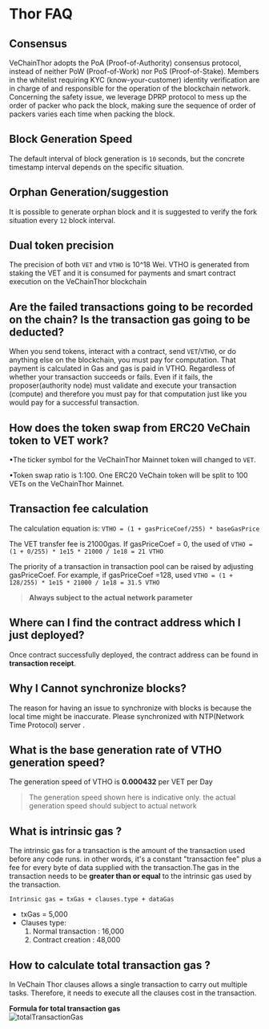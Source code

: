 # Thor FAQ

## Consensus
VeChainThor adopts the PoA (Proof-of-Authority) consensus protocol, instead of neither PoW (Proof-of-Work) nor PoS (Proof-of-Stake). Members in the whitelist requiring KYC (know-your-customer) identity verification are in charge of and responsible for the operation of the blockchain network. Concerning the safety issue, we leverage DPRP protocol to mess up the order of packer who pack the block, making sure the sequence of order of packers varies each time when packing the block. 


## Block Generation Speed
The default interval of block generation is `10` seconds, but the concrete timestamp interval depends on the specific situation.

## Orphan Generation/suggestion 
It is possible to generate orphan block and it is suggested to verify the fork situation every `12` block interval. 

## Dual token precision 
The precision of both `VET` and `VTHO` is 10^18 Wei. VTHO is generated from staking the VET and it is consumed for payments and smart contract execution on the VeChainThor blockchain


## Are the failed transactions going to be recorded on the chain? Is the transaction gas going to be deducted?

When you send tokens, interact with a contract, send `VET`/`VTHO`, or do anything else on the blockchain, you must pay for computation. That payment is calculated in Gas and gas is paid in VTHO. Regardless of whether your transaction succeeds or fails. Even if it fails, the proposer(authority node) must validate and execute your transaction (compute) and therefore you must pay for that computation just like you would pay for a successful transaction.

## How does the token swap from ERC20 VeChain token to VET work?
•The ticker symbol for the VeChainThor Mainnet token will changed to `VET`.

•Token swap ratio is 1:100. One ERC20 VeChain token will be split to 100 VETs on the VeChainThor Mainnet.


## Transaction fee calculation

The calculation equation is:
`VTHO = (1 + gasPriceCoef/255) * baseGasPrice`

The VET transfer fee is 21000gas. If gasPriceCoef = 0, the used of `VTHO = (1 + 0/255) * 1e15 * 21000 / 1e18 = 21 VTHO`

The priority of a transaction in transaction pool can be raised by adjusting gasPriceCoef. For example, if gasPriceCoef =128, used `VTHO = (1 + 128/255) * 1e15 * 21000 / 1e18 = 31.5 VTHO`

>**Always subject to the actual network parameter**

## Where can I find the contract address which I just deployed?
Once contract successfully deployed, the contract address can be found in **transaction receipt**. 

## Why I Cannot synchronize blocks?
The reason for having an issue to synchronize with blocks is because the local time might be inaccurate. Please synchronized with NTP(Network Time Protocol) server . 

## What is the base generation rate of VTHO generation speed?
The generation speed of VTHO is **0.000432** per VET per Day

>The generation speed shown here is indicative only. the actual generation speed should subject to actual network

## What is intrinsic gas ?
The intrinsic gas for a transaction is the amount of the transaction used before any code runs. in other words, it's a constant "transaction fee" plus a fee for every byte of data supplied with the transaction.The gas in the transaction needs to be **greater than or equal** to the intrinsic gas used by the transaction. 

```
Intrinsic gas = txGas + clauses.type + dataGas
```
- txGas = 5,000
-  Clauses type:
    1. Normal transaction : 16,000
    2. Contract creation : 48,000


## How to calculate total transaction gas ?
In VeChain Thor clauses allows a single transaction to carry out multiple tasks. Therefore, it needs to execute all the clauses cost in the transaction. 

**Formula for total transaction gas**<br>
![totalTransactionGas](./Images/totalTransactionGas.svg)
